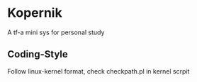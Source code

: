 # Kopernik
A tf-a mini sys for personal study

## Coding-Style
Follow linux-kernel format, check checkpath.pl in kernel scrpit
